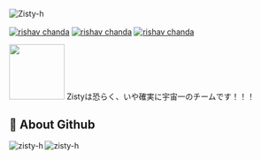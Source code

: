 ![Zisty-h](https://raw.githubusercontent.com/zisty-h/.github/main/profile/bana.jpg)
<p>
    <a href="https://discord.gg/ytxw5usK86" target="blank"><img align="center" src="https://img.shields.io/badge/Discord-Join-811DF5.svg?style=for-the-badge" alt="rishav chanda"></a>
    <a href="https://x.com/TeamZisty" target="blank"><img align="center" src="https://img.shields.io/badge/Twitter-Check-24a3f1.svg?style=for-the-badge" alt="rishav chanda"></a>
    <a href="https://zisty.net" target="blank"><img align="center" src="https://img.shields.io/badge/Home.Page-Check-fbcb30.svg?style=for-the-badge" alt="rishav chanda"></a>
</p>
<p>
    <img src="https://raw.githubusercontent.com/zisty-h/.github/main/profile/3DZis.png" width="100">
    Zistyは恐らく、いや確実に宇宙一のチームです！！！
</p>

## 👀 About Github
<img align="left" src="https://github-readme-stats.vercel.app/api/top-langs?username=zisty-h&show_icons=true&locale=en&layout=compact&theme=tokyonight" alt="zisty-h"/>
<img align="center" src="https://github-readme-streak-stats.herokuapp.com/?user=zisty-h&theme=tokyonight" alt="zisty-h" />
